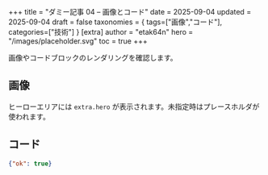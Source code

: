+++
title = "ダミー記事 04 – 画像とコード"
date = 2025-09-04
updated = 2025-09-04
draft = false
taxonomies = { tags=["画像","コード"], categories=["技術"] }
[extra]
author = "etak64n"
hero = "/images/placeholder.svg"
toc = true
+++

画像やコードブロックのレンダリングを確認します。

<!-- more -->

## 画像

ヒーローエリアには `extra.hero` が表示されます。未指定時はプレースホルダが使われます。

## コード

```json
{"ok": true}
```

